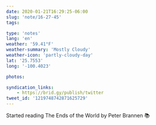 ```yaml
---
date: 2020-01-21T16:29:25-06:00
slug: 'note/16-27-45'
tags:

type: 'notes'
lang: 'en'
weather: '59.41°F'
weather-summary: 'Mostly Cloudy'
weather-icon: 'partly-cloudy-day'
lat: '25.7553'
long: '-100.4023'

photos:

syndication_links:
    - https://brid.gy/publish/twitter
tweet_id: '1219748742871625729'
---
```

Started reading The Ends of the World by Peter Brannen 📚